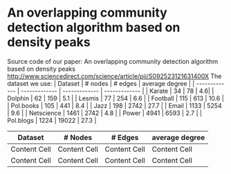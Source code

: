 # An overlapping community detection algorithm based on density peaks
Source code of our paper: An overlapping community detection algorithm based on density peaks
http://www.sciencedirect.com/science/article/pii/S092523121631400X
The dataset we use:
| Dataset  | # nodes | # edges | average degree |
| ------------- | ------------- | ------------- | ------------- |
| Karate | 34 | 78 | 4.6|
| Dolphin | 62 |	159 |	5.1 |
| Lesmis | 77	| 254 |	6.6 |
| Football | 115 |	613 |	10.6 |
| Pol.books | 105	| 441	| 8.4 |
| Jazz | 198 | 2742 |	27.7 |
| Email | 1133 | 5254 |	9.6 |
| Netscience | 1461	| 2742 | 4.8 |
| Power | 4941 | 6593 | 2.7 |
| Pol.blogs | 1224 | 19022 | 27.3 |

| Dataset  | # Nodes | # Edges | average degree |
| ------------- | ------------- | ------------- | ------------- |
| Content Cell  | Content Cell  | Content Cell  | Content Cell  |
| Content Cell  | Content Cell  | Content Cell  | Content Cell  |
